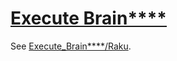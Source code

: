 [1]: https://rosettacode.org/wiki/Execute_Brain****

# [Execute Brain****][1]





See [Execute_Brain****/Raku](https://rosettacode.org/wiki/Execute_Brain****/Raku).
